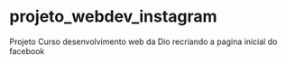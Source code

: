 # projeto_webdev_instagram
Projeto Curso desenvolvimento web da Dio recriando a pagina inicial do facebook
